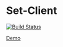 Set-Client
==========

[![Build Status](https://travis-ci.org/LoganBarnes/Set-Client.svg?branch=master)](https://travis-ci.org/LoganBarnes/Set-Client)

[Demo](http://loganbarnes.net/projects/web/set/)
